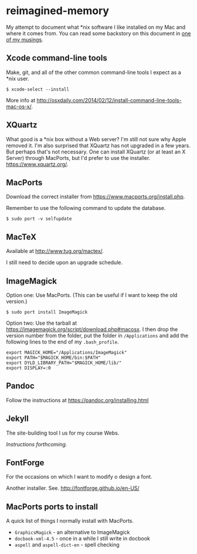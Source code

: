 # reimagined-memory
My attempt to document what \*nix software I like installed on my Mac and where it comes from.
You can read some backstory on this document in [one of my musings](https://www.cs.grinnell.edu/~rebelsky/musings/linux-on-macos).

## Xcode command-line tools
Make, git, and all of the other common command-line tools I expect as a *nix user.

    $ xcode-select --install

More info at <http://osxdaily.com/2014/02/12/install-command-line-tools-mac-os-x/>.  

## XQuartz
What good is a \*nix box without a Web server?  I'm still not sure why Apple removed
it.  I'm also surprised that XQuartz has not upgraded in a few years.  But perhaps
that's not necessary.  One can install XQuartz (or at least an X Server) through
MacPorts, but I'd prefer to use the installer.  <https://www.xquartz.org/>.

## MacPorts
Download the correct installer from <https://www.macports.org/install.php>.

Remember to use the following command to update the database.

    $ sudo port -v selfupdate
    
## MacTeX

Available at <http://www.tug.org/mactex/>.  

I still need to decide upon an upgrade schedule.

## ImageMagick
Option one: Use MacPorts.  (This can be useful if I want to keep the old version.)

    $ sudo port install ImageMagick

Option two: Use the tarball at <https://imagemagick.org/script/download.php#macosx>.
I then drop the version number from the folder, put the folder in `/Applications` and add the following lines to the end of
my `.bash_profile`.

    export MAGICK_HOME="/Applications/ImageMagick"
    export PATH="$MAGICK_HOME/bin:$PATH"
    export DYLD_LIBRARY_PATH="$MAGICK_HOME/lib/"
    export DISPLAY=:0

## Pandoc
Follow the instructions at <https://pandoc.org/installing.html>

## Jekyll
The site-building tool I us for my course Webs.

_Instructions forthcoming._

## FontForge
For the occasions on which I want to modify o design a font.

Another installer.  See.  http://fontforge.github.io/en-US/

## MacPorts ports to install
A quick list of things I normally install with MacPorts.

* `GraphicsMagick` - an alternative to ImageMagick
* `docbook-xml-4.5` - once in a while I still write in docbook
* `aspell` and `aspell-dict-en` - spell checking
